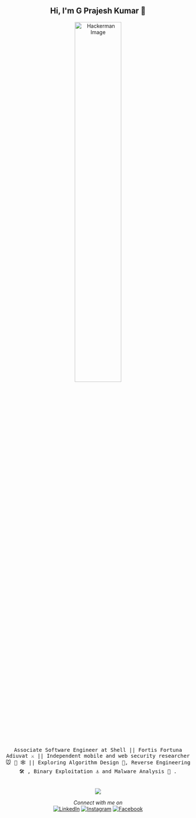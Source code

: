 
<h2 align="center"> Hi, I'm G Prajesh Kumar  👋 <br/> </h2> 

<p align="center"><img width=50% src="https://7rocky.github.io/images/HTB-Challenges/HTB-Misc-Hackerman-1.jpg" alt="Hackerman Image"></p>

<p align="center"> <samp> Associate Software Engineer at Shell || Fortis Fortuna Adiuvat ⚔️ || Independent mobile and web security researcher 🐭 🧰 🕸️ || Exploring Algorithm Design 🔢, Reverse Engineering 🛠️ , Binary Exploitation ⚓ and Malware Analysis 🔬 .
<br/><br/><br/>

<a href="https://github.com/anuraghazra/github-readme-stats">
  <img align="center" src="https://github-readme-stats.vercel.app/api/top-langs/?username=prajeshkumarg&exclude_repo=vithack2020-movelai,IWP_Quiz_Project,IWP_Project&layout=compact&theme=dark" />
</a>


<br/>

<div align = "center">
<i>Connect with me on </i><br>
<a href="https://www.linkedin.com/in/prajesh-kumar-g-779377158/" target="_blank"><img src="https://img.shields.io/badge/LinkedIn-%230077B5.svg?&style=flat-square&logo=linkedin&logoColor=white" alt="LinkedIn"></a>
<a href="https://www.instagram.com/__.prajesh___/" target="_blank"><img src="https://img.shields.io/badge/Instagram-%23E4405F.svg?&style=flat-square&logo=instagram&logoColor=white" alt="Instagram"></a>
<a href="https://www.facebook.com/prajesh.kumar.73157" target="_blank"><img src="https://img.shields.io/badge/Facebook-%231877F2.svg?&style=flat-square&logo=facebook&logoColor=white" alt="Facebook"></a>

</div>
